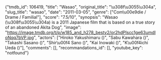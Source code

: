 {"tmdb_id": 106419, "title": "Wasao", "original_title": "\u308f\u3055\u304a", "slug_title": "wasao", "date": "2011-03-05", "genre": ["Com\u00e9die / Drame / Familial"], "score": "7.5/10", "synopsis": "Wasao (\u308f\u3055\u304a) is a 2011 Japanese film that is based on a true story of an abandoned Akita Dog", "image": "https://image.tmdb.org/t/p/w185_and_h278_bestv2/or2hdPIscc1ge63umdIoNqq7bVP.jpg", "actors": ["Hiroko Yakushimaru ()", "Sabu Kawahara ()", "Takashi Sasano ()", "Shir\u00f4 Sano ()", "Kai Inowaki ()", "K\u00f4ichi Ueda ()"], "comments": [], "recommandations_id": [], "youtube_key": "notfound"}